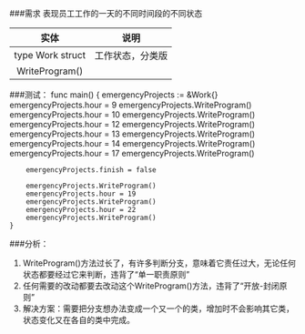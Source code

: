 ###需求
表现员工工作的一天的不同时间段的不同状态

实体 | 说明
:---: | :---:
type Work struct | 工作状态，分类版
WriteProgram() | 

###测试：
    func main()  {
       emergencyProjects := &Work{}
        emergencyProjects.hour = 9
        emergencyProjects.WriteProgram()
        emergencyProjects.hour = 10
        emergencyProjects.WriteProgram()
        emergencyProjects.hour = 12
        emergencyProjects.WriteProgram()
        emergencyProjects.hour = 13
        emergencyProjects.WriteProgram()
        emergencyProjects.hour = 14
        emergencyProjects.WriteProgram()
        emergencyProjects.hour = 17
        emergencyProjects.WriteProgram()
    
        emergencyProjects.finish = false
    
        emergencyProjects.WriteProgram()
        emergencyProjects.hour = 19
        emergencyProjects.WriteProgram()
        emergencyProjects.hour = 22
        emergencyProjects.WriteProgram()
    }

###分析：
1. WriteProgram()方法过长了，有许多判断分支，意味着它责任过大，无论任何状态都要经过它来判断，违背了“单一职责原则”
2. 任何需要的改动都要去改动这个WriteProgram()方法，违背了“开放-封闭原则”
3. 解决方案：需要把分支想办法变成一个又一个的类，增加时不会影响其它类，状态变化又在各自的类中完成。


